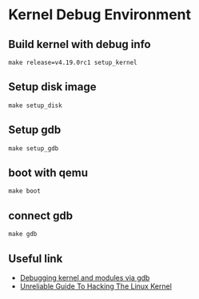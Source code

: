 # Kernel Debug Environment

## Build kernel with debug info

    make release=v4.19.0rc1 setup_kernel

## Setup disk image

    make setup_disk

## Setup gdb

    make setup_gdb

## boot with qemu

    make boot

## connect gdb

    make gdb


## Useful link

- [Debugging kernel and modules via gdb](https://01.org/linuxgraphics/gfx-docs/drm/dev-tools/gdb-kernel-debugging.html)
- [Unreliable Guide To Hacking The Linux Kernel](https://01.org/linuxgraphics/gfx-docs/drm/kernel-hacking/hacking.html)
